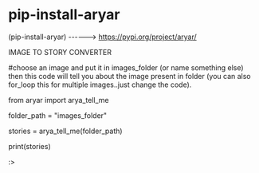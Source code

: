 # pip-install-aryar
(pip-install-aryar) ------> https://pypi.org/project/aryar/

IMAGE TO STORY CONVERTER

#choose an image and put it in images_folder (or name something else) then this code will tell you about the image present in folder (you can also for_loop this for multiple images..just change the code).




from aryar import arya_tell_me

folder_path = "images_folder"

stories = arya_tell_me(folder_path)

print(stories)



:>
